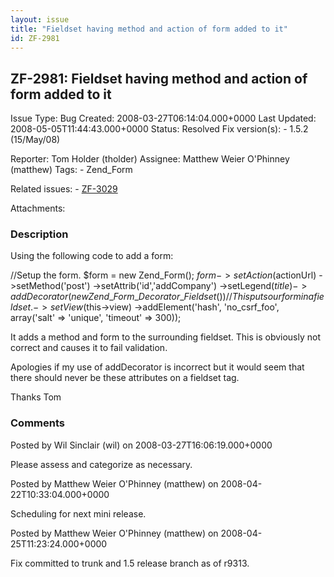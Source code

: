 ```yaml
---
layout: issue
title: "Fieldset having method and action of form added to it"
id: ZF-2981
---
```


ZF-2981: Fieldset having method and action of form added to it
--------------------------------------------------------------

 Issue Type: Bug Created: 2008-03-27T06:14:04.000+0000 Last Updated: 2008-05-05T11:44:43.000+0000 Status: Resolved Fix version(s): - 1.5.2 (15/May/08)
 
 Reporter:  Tom Holder (tholder)  Assignee:  Matthew Weier O'Phinney (matthew)  Tags: - Zend\_Form
 
 Related issues: - [ZF-3029](/issues/browse/ZF-3029)
 
 Attachments: 
### Description

Using the following code to add a form:

//Setup the form. $form = new Zend\_Form(); $form->setAction($actionUrl) ->setMethod('post') ->setAttrib('id','addCompany') ->setLegend($title) ->addDecorator(new Zend\_Form\_Decorator\_Fieldset()) //This puts our form in a fieldset. ->setView($this->view) ->addElement('hash', 'no\_csrf\_foo', array('salt' => 'unique', 'timeout' => 300));

It adds a method and form to the surrounding fieldset. This is obviously not correct and causes it to fail validation.

Apologies if my use of addDecorator is incorrect but it would seem that there should never be these attributes on a fieldset tag.

Thanks Tom

 

 

### Comments

Posted by Wil Sinclair (wil) on 2008-03-27T16:06:19.000+0000

Please assess and categorize as necessary.

 

 

Posted by Matthew Weier O'Phinney (matthew) on 2008-04-22T10:33:04.000+0000

Scheduling for next mini release.

 

 

Posted by Matthew Weier O'Phinney (matthew) on 2008-04-25T11:23:24.000+0000

Fix committed to trunk and 1.5 release branch as of r9313.

 

 